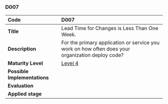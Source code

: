 ### D007

| **Code**           | **D007** |
| :--                | :--      |
| **Title**          | Lead Time for Changes is Less Than One Week. |
| **Description**    | For the primary application or service you work on how often does your organization deploy code? |
| **Maturity Level** | [Level 4](/levels#level-4) |
| **Possible Implementations** | |
| **Evaluation**     | |
| **Applied stage**  | |
